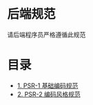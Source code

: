 # 后端规范

请后端程序员严格遵循此规范

# 目录

* [1. PSR-1 基础编码规范](./chapters/1.md)
* [2. PSR-2 编码风格规范](./chapters/2.md)
